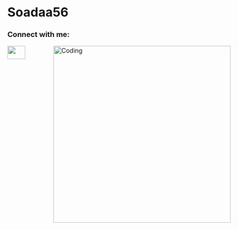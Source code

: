 # Soadaa56

<h3 align="left">Connect with me:</h3>
<p align="left">
<a href="https://twitter.com/Soadaa56" target="blank"><img align="center" src="https://cdn.jsdelivr.net/npm/simple-icons@3.0.1/icons/twitter.svg" alt="" height="30" width="40" /></a>


<img align="right" alt="Coding" width="400" src="https://c4.wallpaperflare.com/wallpaper/258/501/1java48/berserk-black-swordsman-guts-kentaro-miura-wallpaper-preview.jpg">
